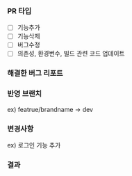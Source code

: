 ### PR 타입
- [ ] 기능추가
- [ ] 기능삭제
- [ ] 버그수정
- [ ] 의존성, 환경변수, 빌드 관련 코드 업데이트

### 해결한 버그 리포트

### 반영 브랜치
ex) featrue/brandname -> dev

### 변경사항
ex) 로그인 기능 추가

### 결과